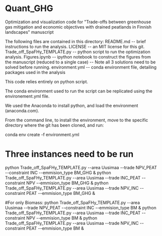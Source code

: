 # Quant_GHG
Optimization and visualization code for "Trade-offs between greenhouse gas mitigation and economic objectives with drained peatlands in Finnish landscapes" manuscript

The following files are contained in this directory:
README.md -- brief instructions to run the analysis.
LICENSE -- an MIT license for this git.
Trade_off_SpaFHy_TEMPLATE.py -- python script to run the optimization analysis.
Figures.ipynb -- ipython notebook to construct the figures from the manuscript (reduced to a single case) -- Note all 3 solutions need to be solved before running.
environment.yml -- conda environment file, detailing packages used in the analysis

This code relies entirely on python script. 

The conda environment used to run the script can be replicated using the environement.yml file.

We used the Anaconda to install python, and load the environment (anaconda.com).

From the command line, to install the environment, move to the specific directory where the git has been cloned, and run:

conda env create -f environment.yml

# Three instances need to be run
python Trade_off_SpaFHy_TEMPLATE.py --area Uusimaa --trade NPV_PEAT --constraint INC --emmision_type BM_GHG &
python Trade_off_SpaFHy_TEMPLATE.py --area Uusimaa --trade INC_PEAT --constraint NPV --emmision_type BM_GHG &
python Trade_off_SpaFHy_TEMPLATE.py --area Uusimaa --trade NPV_INC --constraint PEAT --emmision_type BM_GHG &

#For only Biomass:
python Trade_off_SpaFHy_TEMPLATE.py --area Uusimaa --trade NPV_PEAT --constraint INC --emmision_type BM &
python Trade_off_SpaFHy_TEMPLATE.py --area Uusimaa --trade INC_PEAT --constraint NPV --emmision_type BM &
python Trade_off_SpaFHy_TEMPLATE.py --area Uusimaa --trade NPV_INC --constraint PEAT --emmision_type BM &
